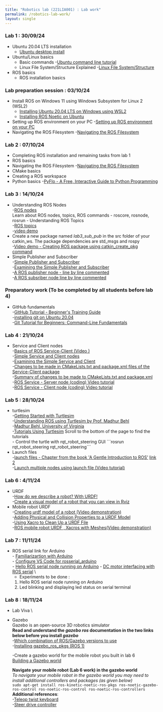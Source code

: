 ```yaml
---
title: "Robotics lab (221LIA001) : Lab work"
permalink: /robotics-lab-work/
layout: single
---
```

### Lab 1 : 30/09/24
- Ubuntu 20.04 LTS installation
    - [Ubuntu desktop install](https://ubuntu.com/tutorials/install-ubuntu-desktop)
- Ubuntu/Linux basics
    - Basic commands
        -[Ubuntu command line tutorial](https://ubuntu.com/tutorials/command-line-for-beginners#1-overview)
    - Linux File System/Structure Explained
        -[Linux File System/Structure](https://youtu.be/HbgzrKJvDRw)
- ROS basics
    - ROS installation basics

### Lab preparation session : 03/10/24
- Install ROS on Windows 11 using Windows Subsystem for Linux 2 (WSL2)
    - [Installing Ubuntu 20.04 LTS on Windows using WSL2](https://learn.microsoft.com/en-us/windows/wsl/install-manual)
    - [Installing ROS Noetic on Ubuntu](https://wiki.ros.org/noetic/Installation)
- Setting up ROS environment on your PC
    -[Setting up ROS environment on your PC](https://wiki.ros.org/ROS/Tutorials/InstallingandConfiguringROSEnvironment)
- Navigating the ROS Filesystem
    -[Navigating the ROS Filesystem](https://wiki.ros.org/ROS/Tutorials/NavigatingTheFilesystem) 

### Lab 2 : 07/10/24
- Completing ROS installation and remaining tasks from lab 1
- ROS basics
- Navigating the ROS Filesystem
    -[Navigating the ROS Filesystem](https://wiki.ros.org/ROS/Tutorials/NavigatingTheFilesystem) 
- CMake basics
- Creating a ROS workspace
- Python basics
     -[PyFlo - A Free, Interactive Guide to Python Programming](https://pyflo.net/)

### Lab 3 : 14/10/24
- Understanding ROS Nodes \
        -[ROS nodes](https://wiki.ros.org/ROS/Tutorials/UnderstandingNodes) \
    Learn about ROS nodes, topics, ROS commands - roscore, rosnode, rosrun 
        - Understanding ROS Topics \
        -[ROS topics](https://wiki.ros.org/ROS/Tutorials/UnderstandingTopics) \
        -[video demo](https://youtu.be/rIPmFy_Ax2A?si=WgEjDfC164pchmbd)
- Create a new package named *lab3_sub_pub* in the src folder of your catkin_ws. The package dependencies are std_msgs and rospy \
        -[Video demo - Creating ROS package using catkin_create_pkg command](https://youtu.be/QRJ9mbzWPcY?si=iVz5lwKnvlBRC__Z) 
- Simple Publisher and Subscriber \
        -[Simple Publisher and Subscriber](https://wiki.ros.org/ROS/Tutorials/WritingPublisherSubscriber%28python%29) \
        -[Examining the Simple Publisher and Subscriber](https://wiki.ros.org/ROS/Tutorials/ExaminingPublisherSubscriber) \
        -[A ROS publisher node - line by line commented](https://jim79.github.io/ros-simple-publisher) \
        -[A ROS subsriber node line by line commented](https://jim79.github.io/ros-simple-subscriber)

### Preparatory work (To be completed by all students before lab 4)
-  GitHub fundamentals \
        -[GitHub Tutorial - Beginner's Training Guide](https://youtu.be/iv8rSLsi1xo?si=wE-eT0DSa-FoOVH8) \
        -[installing git on Ubuntu 20.04](https://linuxhint.com/git-source-code-management-system/) \
        -[Git Tutorial for Beginners: Command-Line Fundamentals](https://youtu.be/HVsySz-h9r4?si=Mo8WTDtsDALJxIcL)

### Lab 4 : 21/10/24
- Service and Client nodes \
        -[Basics of ROS Service-Client (Video )](https://youtu.be/MVnXfGLQb-c?si=8RsL4O5-2Glr6E8F) \
        -[Simple Service and Client nodes](http://wiki.ros.org/ROS/Tutorials/WritingServiceClient%28python%29) \
        -[Examining the Simple Service and Client](http://wiki.ros.org/ROS/Tutorials/ExaminingServiceClient) \
        -[Changes to be made in CMakeLists.txt and package.xml files of the Service-Client package](http://wiki.ros.org/ROS/Tutorials/CreatingMsgAndSrv) \
        -[Summary of changes to be made to CMakeLists.txt and package.xml](https://jim79.github.io/ros-service-client-cmake-package-modifications) \
        -[ROS Service - Server node (coding) Video tutorial](https://youtu.be/1-5tm4RIK6o) \
        -[ROS Service - Client node (coding) Video tutorial](https://youtu.be/Fp4x8WlLVb8) 

### Lab 5 : 28/10/24
- turtlesim \
        -[Getting Started with Turtlesim](https://wiki.ros.org/turtlesim) \
        -[Understanding ROS using Turtlesim by Prof. Madhur Behl](https://jim79.github.io/assets/ros-turtlesim.pdf) \
        -[Madhur Behl, University of Virginia](https://engineering.virginia.edu/faculty/madhur-behl)\
        -[Tutorials Using Turtlesim](https://wiki.ros.org/turtlesim/Tutorials)  Scroll to the bottom of the page to find the tutorials \
        - Control the turtle with rqt_robot_steering GUI \```rosrun rqt_robot_steering rqt_robot_steering```
- Launch files \
        -[launch files - Chapter from the book 'A Gentle Introduction to ROS'](https://jokane.net/agitr/agitr-small-launch.pdf) [link 2](https://jim79.github.io/assets/launch_files_gentle_intro_ros.pdf) \
        -[Launch multiple nodes using launch file (Video tutorial)](https://youtu.be/kKoPqGDgwMo) 

### Lab 6 : 4/11/24
- URDF \
        -[How do we describe a robot? With URDF!](https://youtu.be/CwdbsvcpOHM?si=PnAr6AdEhopQSnq7) \
        -[Create a visual model of a robot that you can view in Rviz](http://wiki.ros.org/urdf/Tutorials/Building%20a%20Visual%20Robot%20Model%20with%20URDF%20from%20Scratch) 
- Mobile robot URDF \
        -[Creating urdf model of a robot (Video demonstration)](https://youtu.be/-fMxgG1cPDA?si=9V84MQ9Tzgh1Xdjj) \
        -[Adding Physical and Collision Properties to a URDF Model](http://wiki.ros.org/urdf/Tutorials/Adding%20Physical%20and%20Collision%20Properties%20to%20a%20URDF%20Model) \
        -[Using Xacro to Clean Up a URDF File](http://wiki.ros.org/urdf/Tutorials/Using%20Xacro%20to%20Clean%20Up%20a%20URDF%20File) \
        -[ROS mobile robot URDF , Xacros with Meshes(Video demonstration)](https://youtu.be/yXFL5GWdvBE?si=XiqKn2PAhxOZAo6t)

### Lab 7 : 11/11/24
- ROS serial link for Arduino \
        - [Familiarizartion with Arduino](https://docs.arduino.cc/built-in-examples/) \
        - [Configure VS Code for rosserial_arduino](https://jim79.github.io/rosserial-arduino-vscode) \
        - [Hello ROS serial node running on Arduino](https://github.com/jim79/hello-ros-serial)
        - [DC motor interfacing with ROS serial](https://jim79.github.io/dc-motor-interfacing-with-ros-serial) \
    - Experiments to be done : 
    1. Hello ROS serial node running on Arduino
    2. Led blinking and displaying led status on serial terminal

### Lab 8 : 18/11/24
- Lab Viva \
- Gazebo \
    Gazebo is an open-source 3D robotics simulator \
    **Read and understand the _gazebo ros_ documentation in the two links below before you install _gazebo_** \
    -[Which combination of ROS/Gazebo versions to use](https://classic.gazebosim.org/tutorials?tut=ros_wrapper_versions&cat=connect_ros) \
    -[Installing gazebo_ros_pkgs (ROS 1)](https://classic.gazebosim.org/tutorials?tut=ros_installing&cat=connect_ros) 

    -Create a gazebo world for the mobile robot you built in lab 6 \
    [Building a Gazebo world](https://classic.gazebosim.org/tutorials?tut=build_world&cat=build_world) 

    **Navigate your mobile robot (Lab 6 work) in the gazebo world** \
    _To navigate your mobile robot in the gazebo world you may need to install additional controllers and packages (as given below)_ \
    ```sudo apt-get install ros-kinetic-noetic-ros-pkgs ros-noetic-gazebo-ros-control ros-noetic-ros-control ros-noetic-ros-controllers``` \
    **Additional references**: \
    -[Teleop twist keyboard](http://wiki.ros.org/teleop_twist_keyboard) \
    -[Steer drive controller](http://wiki.ros.org/steer_drive_controller)